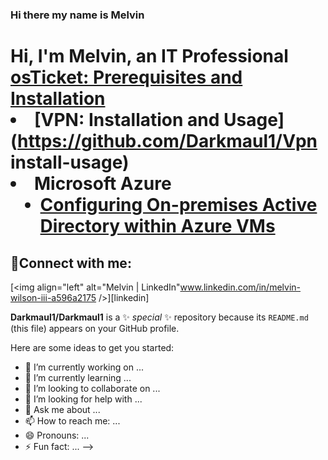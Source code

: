 ### Hi there my name is Melvin



<h1>Hi, I'm Melvin, an IT Professional <a href="https://linkedin.com/in/www.linkedin.com/in/melvin-wilson-iii-a596a2175>IT Professional</a>☺</h1>

<h2>👨‍💻 Information Technology Projects:</h2>

- <b>osTicket (Help Desk Ticketing System)</b>
  - [osTicket: Prerequisites and Installation](https://github.com/Darkmaul1/osticket-prereqs)
  - [VPN: Installation and Usage](https://github.com/Darkmaul1/Vpn install-usage)
- <b>Microsoft Azure</b>
  - [Configuring On-premises Active Directory within Azure VMs](https://github.com/Darkmaul1/configure-ad)
    

<h2>🤳Connect with me:</h2>


[<img align="left" alt="Melvin | LinkedIn"www.linkedin.com/in/melvin-wilson-iii-a596a2175 />][linkedin]


**Darkmaul1/Darkmaul1** is a ✨ _special_ ✨ repository because its `README.md` (this file) appears on your GitHub profile.

Here are some ideas to get you started:

- 🔭 I’m currently working on ...
- 🌱 I’m currently learning ...
- 👯 I’m looking to collaborate on ...
- 🤔 I’m looking for help with ...
- 💬 Ask me about ...
- 📫 How to reach me: ...
- 😄 Pronouns: ...
- ⚡ Fun fact: ...
-->
